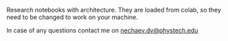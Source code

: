 Research notebooks with architecture. They are loaded from colab, so
they need to be changed to work on your machine.

In case of any questions contact me on nechaev.dv@phystech.edu
